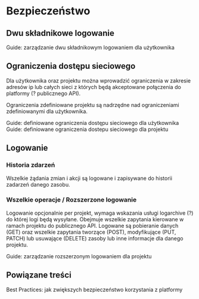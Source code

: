 # Bezpieczeństwo

## Dwu składnikowe logowanie


Guide: zarządzanie dwu składnikowym logowaniem dla użytkownika 


## Ograniczenia dostępu sieciowego

Dla użytkownika oraz projektu można wprowadzić ograniczenia w zakresie adresów ip lub całych sieci z których będą akceptowane połączenia do platformy (? publicznego API).

Ograniczenia zdefiniowane projektu są nadrzędne nad ograniczeniami zdefiniowanymi dla użytkownika. 

Guide: definiowane ograniczenia dostępu sieciowego dla użytkownika
Guide: definiowane ograniczenia dostepu sieciowego dla projektu


## Logowanie

### Historia zdarzeń

Wszelkie żądania zmian i akcji są logowane i zapisywane do historii zadarzeń danego zasobu.

### Wszelkie operacje / Rozszerzone logowanie

Logowanie opcjonalnie per projekt, wymaga wskazania usługi logarchive (?) do której logi będą wysyłane. Obejmuje wszelkie zapytania kierowane w ramach projektu do publicznego API. Logowane są pobieranie danych (GET) oraz wszelkie zapytania tworzące (POST), modyfikujące (PUT, PATCH) lub usuwające (DELETE) zasoby lub inne informacje dla danego projektu. 

Guide: zarządzanie rozszerzonym logowaniem dla projektu




## Powiązane treści

Best Practices: jak zwiększych bezpieczeństwo korzystania z platformy